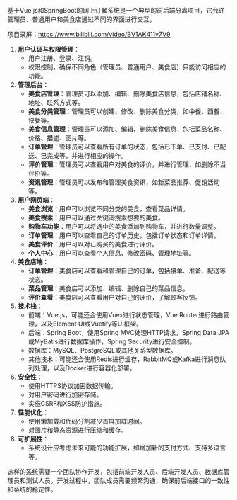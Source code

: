 ﻿基于Vue.js和SpringBoot的网上订餐系统是一个典型的前后端分离项目，它允许管理员、普通用户和美食店通过不同的界面进行交互。

项目录屏：https://www.bilibili.com/video/BV1AK411v7V9

1. **用户认证与权限管理**：
   - 用户注册、登录、注销。
   - 权限控制，确保不同角色（管理员、普通用户、美食店）只能访问相应的功能。
2. **管理后台**：
   - **美食店管理**：管理员可以添加、编辑、删除美食店信息，包括店铺名称、地址、联系方式等。
   - **美食分类管理**：管理员可以创建、修改、删除美食分类，如中餐、西餐、快餐等。
   - **美食信息管理**：管理员可以添加、编辑、删除美食信息，包括菜品名称、价格、描述、图片等。
   - **订单管理**：管理员可以查看所有订单的状态，包括已下单、已支付、已配送、已完成等，并进行相应的操作。
   - **评价管理**：管理员可以查看用户对美食的评价，并进行管理，如删除不当评价等。
   - **资讯管理**：管理员可以发布和管理美食资讯，如新菜品推荐、促销活动等。
3. **用户网页端**：
   - **美食浏览**：用户可以浏览不同分类的美食，查看菜品详情。
   - **美食搜索**：用户可以通过关键词搜索想要的美食。
   - **购物车功能**：用户可以将选中的美食添加到购物车，并进行数量调整。
   - **订单管理**：用户可以查看自己的订单历史，包括订单状态和订单详情。
   - **美食评价**：用户可以对已购买的美食进行评价。
   - **个人中心**：用户可以查看个人信息、修改密码、管理地址等。
4. **美食店端**：
   - **订单管理**：美食店可以查看和管理自己的订单，包括接单、准备、配送等状态。
   - **菜品管理**：美食店可以添加、编辑、删除自己的菜品信息。
   - **评价查看**：美食店可以查看用户对自己的评价，了解顾客反馈。
5. **技术栈**：
   - 前端：Vue.js，可能还会使用Vuex进行状态管理，Vue Router进行路由管理，以及Element UI或Vuetify等UI框架。
   - 后端：Spring Boot，使用Spring MVC处理HTTP请求，Spring Data JPA或MyBatis进行数据库操作，Spring Security进行安全控制。
   - 数据库：MySQL、PostgreSQL或其他关系型数据库。
   - 其他技术：可能还会使用Redis进行缓存，RabbitMQ或Kafka进行消息队列处理，以及Docker进行容器化部署。
6. **安全性**：
   - 使用HTTPS协议加密数据传输。
   - 对用户密码进行加密存储。
   - 实施CSRF和XSS防护措施。
7. **性能优化**：
   - 使用懒加载和代码分割减少首屏加载时间。
   - 对图片和静态资源进行压缩和缓存。
8. **可扩展性**：
   - 系统设计应考虑未来可能的功能扩展，如增加新的支付方式、支持多语言等。

这样的系统需要一个团队协作开发，包括前端开发人员、后端开发人员、数据库管理员和测试人员。开发过程中，团队成员需要频繁沟通，确保前后端接口的一致性和系统的稳定性。